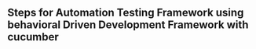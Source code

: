## Steps for Automation Testing Framework using behavioral Driven Development Framework with cucumber
